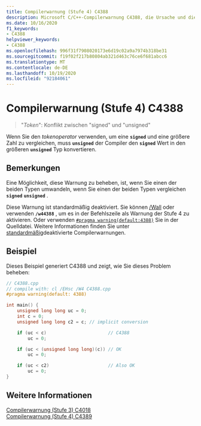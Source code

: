 ```yaml
---
title: Compilerwarnung (Stufe 4) C4388
description: Microsoft C/C++-Compilerwarnung C4388, die Ursache und die Lösung.
ms.date: 10/16/2020
f1_keywords:
- C4388
helpviewer_keywords:
- C4388
ms.openlocfilehash: 996f31f7908020173e6d19c02a9a7974b318be31
ms.sourcegitcommit: f19f02f217b80804ab321d463c76ce6f681abcc6
ms.translationtype: MT
ms.contentlocale: de-DE
ms.lasthandoff: 10/19/2020
ms.locfileid: "92184061"
---
```

# <a name="compiler-warning-level-4-c4388"></a>Compilerwarnung (Stufe 4) C4388

> "*Token*": Konflikt zwischen "signed" und "unsigned"

Wenn Sie den *tokenoperator* verwenden, um eine **`signed`** und eine größere Zahl zu vergleichen, muss **`unsigned`** der Compiler den **`signed`** Wert in den größeren **`unsigned`** Typ konvertieren.

## <a name="remarks"></a>Bemerkungen

Eine Möglichkeit, diese Warnung zu beheben, ist, wenn Sie einen der beiden Typen umwandeln, wenn Sie einen der beiden Typen vergleichen **`signed`** **`unsigned`** .

Diese Warnung ist standardmäßig deaktiviert. Sie können [/Wall](../../build/reference/compiler-option-warning-level.md) oder verwenden **`/w44388`** , um es in der Befehlszeile als Warnung der Stufe 4 zu aktivieren. Oder verwenden [`#pragma warning(default:4388)`](../../preprocessor/warning.md) Sie in der Quelldatei. Weitere Informationen finden Sie unter [standardmäßig](../../preprocessor/compiler-warnings-that-are-off-by-default.md)deaktivierte Compilerwarnungen.

## <a name="example"></a>Beispiel

Dieses Beispiel generiert C4388 und zeigt, wie Sie dieses Problem beheben:

```cpp
// C4388.cpp
// compile with: cl /EHsc /W4 C4388.cpp
#pragma warning(default: 4388)

int main() {
    unsigned long long uc = 0;
    int c = 0;
    unsigned long long c2 = c; // implicit conversion

    if (uc < c)                       // C4388
        uc = 0;

    if (uc < (unsigned long long)(c)) // OK
        uc = 0;

    if (uc < c2)                      // Also OK
        uc = 0;
}
```

## <a name="see-also"></a>Weitere Informationen

[Compilerwarnung (Stufe 3) C4018](compiler-warning-level-3-c4018.md)\
[Compilerwarnung (Stufe 4) C4389](compiler-warning-level-4-c4389.md)
